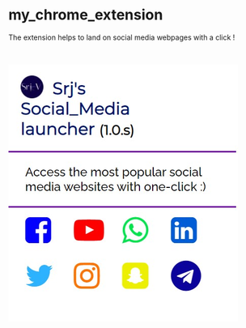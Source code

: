 # my_chrome_extension
The extension helps to land on social media webpages with a click ! 

<br>

![pic of extension](https://github.com/Surajv311/my_chrome_extension/blob/master/img/img.jpg) 
